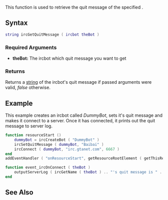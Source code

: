 This function is used to retrieve the quit message of the specified .

Syntax
------

``` lua
string ircGetQuitMessage ( ircbot theBot )
```

### Required Arguments

-   **theBot:** The ircbot which quit message you want to get

### Returns

Returns a [string](/string.md "wikilink") of the ircbot's quit message if passed arguments were valid, *false* otherwise.

Example
-------

This example creates an ircbot called *DummyBot*, sets it's quit message and makes it connect to a server. Once it has connected, it prints out the quit message to server log.

``` lua
function resourceStart ()
    dummyBot = ircCreateBot ( "DummyBot" )
    ircSetQuitMessage ( dummyBot, "Baibai" )
    ircConnect ( dummyBot, "irc.gtanet.com", 6667 )
end
addEventHandler ( "onResourceStart", getResourceRootElement ( getThisResource() ), resourceStart )

function event_ircOnConnect ( theBot )
    outputServerLog ( ircGetName ( theBot ) .. "'s quit message is " .. ircGetQuitMessage ( theBot ) )
end
```

See Also
--------
